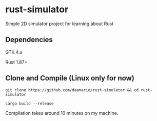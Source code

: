 # rust-simulator
Simple 2D simulator project for learning about Rust

## Dependencies
GTK 4.x

Rust 1.87+

## Clone and Compile (Linux only for now)
```
git clone https://github.com/daanario/rust-simulator && cd rust-simulator
```
```
cargo build --release
```

Compilation takes around 10 minutes on my machine.

